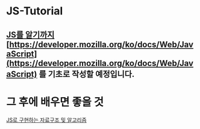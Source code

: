 # JS-Tutorial
[JS를 알기까지](./tutorials)
[https://developer.mozilla.org/ko/docs/Web/JavaScript](https://developer.mozilla.org/ko/docs/Web/JavaScript) 를 기초로 작성할 예정입니다.
---






# 그 후에 배우면 좋을 것
[JS로 구현하는 자료구조 및 알고리즘](https://github.com/trekhleb/javascript-algorithms/blob/master/README.ko-KR.md)
